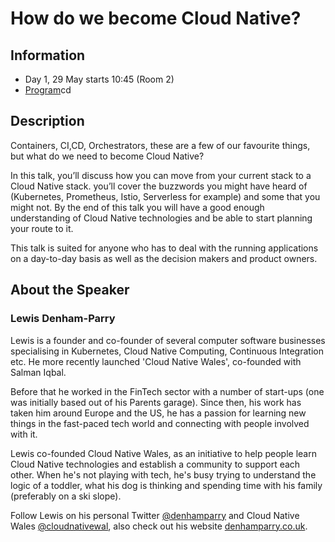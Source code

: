 # How do we become Cloud Native? 

## Information

* Day 1, 29 May starts 10:45 (Room 2)
* [Program](https://skillsmatter.com/conferences/11982-con-london-2019-the-conference-on-microservices-ddd-and-software-architecture#program)cd

## Description

Containers, CI,CD, Orchestrators, these are a few of our favourite things, but what do we need to become Cloud Native?

In this talk, you’ll discuss how you can move from your current stack to a Cloud Native stack. you’ll cover the buzzwords you might have heard of (Kubernetes, Prometheus, Istio, Serverless for example) and some that you might not. By the end of this talk you will have a good enough understanding of Cloud Native technologies and be able to start planning your route to it.

This talk is suited for anyone who has to deal with the running applications on a day-to-day basis as well as the decision makers and product owners.

## About the Speaker

### Lewis Denham-Parry

Lewis is a founder and co-founder of several computer software businesses specialising in Kubernetes, Cloud Native Computing, Continuous Integration etc. He more recently launched 'Cloud Native Wales', co-founded with Salman Iqbal.

Before that he worked in the FinTech sector with a number of start-ups (one was initially based out of his Parents garage). Since then, his work has taken him around Europe and the US, he has a passion for learning new things in the fast-paced tech world and connecting with people involved with it.

Lewis co-founded Cloud Native Wales, as an initiative to help people learn Cloud Native technologies and establish a community to support each other. When he's not playing with tech, he's busy trying to understand the logic of a toddler, what his dog is thinking and spending time with his family (preferably on a ski slope).

Follow Lewis on his personal Twitter [@denhamparry](https://twitter.com/denhamparry) and Cloud Native Wales [@cloudnativewal](https://twitter.com/cloudnativewal), also check out his website [denhamparry.co.uk](https://denhamparry.co.uk).